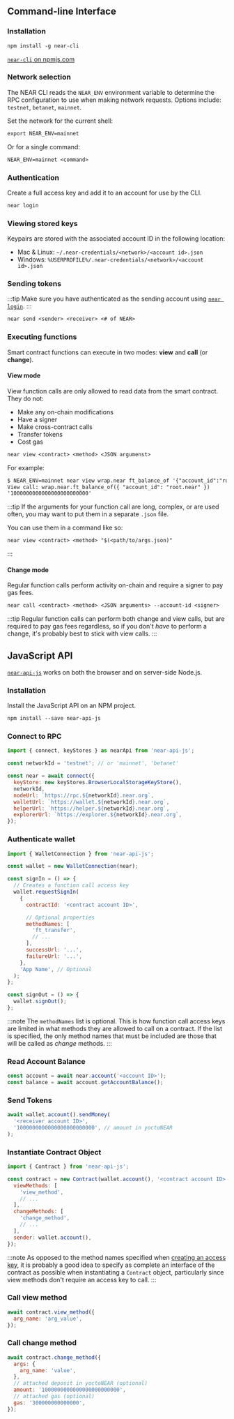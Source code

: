 ## Command-line Interface

### Installation

```txt
npm install -g near-cli
```

[`near-cli` on npmjs.com](https://www.npmjs.com/package/near-cli)

### Network selection

The NEAR CLI reads the `NEAR_ENV` environment variable to determine the RPC configuration to use when making network requests. Options include: `testnet`, `betanet`, `mainnet`.

Set the network for the current shell:

```txt
export NEAR_ENV=mainnet
```

Or for a single command:

```txt
NEAR_ENV=mainnet <command>
```

### Authentication

Create a full access key and add it to an account for use by the CLI.

```txt
near login
```

### Viewing stored keys

Keypairs are stored with the associated account ID in the following location:

- Mac & Linux: `~/.near-credentials/<network>/<account id>.json`
- Windows: `%USERPROFILE%/.near-credentials/<network>/<account id>.json`

### Sending tokens

:::tip
Make sure you have authenticated as the sending account using [`near login`](#authentication).
:::

```txt
near send <sender> <receiver> <# of NEAR>
```

### Executing functions

Smart contract functions can execute in two modes: **view** and **call** (or **change**).

#### View mode

View function calls are only allowed to read data from the smart contract. They do not:

- Make any on-chain modifications
- Have a signer
- Make cross-contract calls
- Transfer tokens
- Cost gas

```txt
near view <contract> <method> <JSON argumenst>
```

For example:

```txt
$ NEAR_ENV=mainnet near view wrap.near ft_balance_of '{"account_id":"root.near"}'
View call: wrap.near.ft_balance_of({ "account_id": "root.near" })
'1000000000000000000000000'
```

:::tip
If the arguments for your function call are long, complex, or are used often, you may want to put them in a separate `.json` file.

You can use them in a command like so:

```txt
near view <contract> <method> "$(<path/to/args.json)"
```

:::

#### Change mode

Regular function calls perform activity on-chain and require a signer to pay gas fees.

```txt
near call <contract> <method> <JSON arguments> --account-id <signer>
```

:::tip
Regular function calls can perform both change and view calls, but are required to pay gas fees regardless, so if you don't _have_ to perform a change, it's probably best to stick with view calls.
:::

## JavaScript API

[`near-api-js`](https://www.npmjs.com/package/near-api-js) works on both the browser and on server-side Node.js.

### Installation

Install the JavaScript API on an NPM project.

```txt
npm install --save near-api-js
```

### Connect to RPC

```js
import { connect, keyStores } as nearApi from 'near-api-js';

const networkId = 'testnet'; // or 'mainnet', 'betanet'

const near = await connect({
  keyStore: new keyStores.BrowserLocalStorageKeyStore(),
  networkId,
  nodeUrl: `https://rpc.${networkId}.near.org`,
  walletUrl: `https://wallet.${networkId}.near.org`,
  helperUrl: `https://helper.${networkId}.near.org`,
  explorerUrl: `https://explorer.${networkId}.near.org`,
});
```

### Authenticate wallet

```js {12-15}
import { WalletConnection } from 'near-api-js';

const wallet = new WalletConnection(near);

const signIn = () => {
  // Creates a function call access key
  wallet.requestSignIn(
    {
      contractId: '<contract account ID>',

      // Optional properties
      methodNames: [
        'ft_transfer',
        // ...
      ],
      successUrl: '...',
      failureUrl: '...',
    },
    'App Name', // Optional
  );
};

const signOut = () => {
  wallet.signOut();
};
```

:::note
The `methodNames` list is optional. This is how function call access keys are limited in what methods they are allowed to call on a contract. If the list is specified, the only method names that must be included are those that will be called as _change_ methods.
:::

### Read Account Balance

```js
const account = await near.account('<account ID>');
const balance = await account.getAccountBalance();
```

### Send Tokens

```js
await wallet.account().sendMoney(
  '<receiver account ID>',
  '1000000000000000000000000', // amount in yoctoNEAR
);
```

### Instantiate Contract Object

```js {4-11}
import { Contract } from 'near-api-js';

const contract = new Contract(wallet.account(), '<contract account ID>', {
  viewMethods: [
    'view_method',
    // ...
  ],
  changeMethods: [
    'change_method',
    // ...
  ],
  sender: wallet.account(),
});
```

:::note
As opposed to the method names specified when [creating an access key](#authenticate-wallet), it is probably a good idea to specify as complete an interface of the contract as possible when instantiating a `Contract` object, particularly since view methods don't require an access key to call.
:::

### Call view method

```js
await contract.view_method({
  arg_name: 'arg_value',
});
```

### Call change method

```js
await contract.change_method({
  args: {
    arg_name: 'value',
  },
  // attached deposit in yoctoNEAR (optional)
  amount: '1000000000000000000000000',
  // attached gas (optional)
  gas: '300000000000000',
});
```
